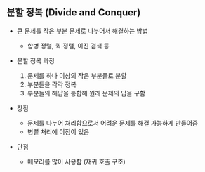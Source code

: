 ## 분할 정복 (Divide and Conquer)

- 큰 문제를 작은 부분 문제로 나누어서 해결하는 방법
    - 합병 정렬, 퀵 정렬, 이진 검색 등
 
- 분할 정복 과정
  1. 문제를 하나 이상의 작은 부분들로 분할
  2. 부분들을 각각 정복
  3. 부분들의 해답을 통합해 원래 문제의 답을 구함

- 장점
  - 문제를 나누어 처리함으로서 어려운 문제를 해결 가능하게 만들어줌
  - 병렬 처리에 이점이 있음
 
- 단점
  - 메모리를 많이 사용함 (재귀 호출 구조)
  
##
